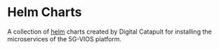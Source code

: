 # Helm Charts

A collection of [helm](https://helm.sh) charts created by Digital Catapult for installing the microservices of the 5G-VIOS platform.